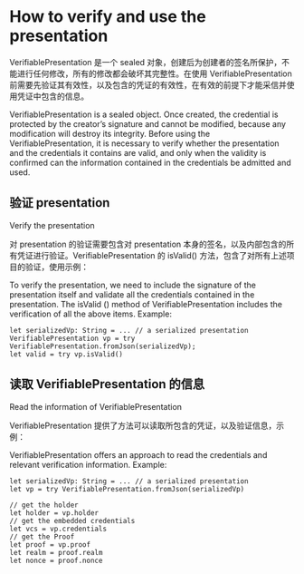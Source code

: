 # How to verify and use the presentation

VerifiablePresentation 是一个 sealed 对象，创建后为创建者的签名所保护，不能进行任何修改，所有的修改都会破坏其完整性。在使用 VerifiablePresentation 前需要先验证其有效性，以及包含的凭证的有效性，在有效的前提下才能采信并使用凭证中包含的信息。

VerifiablePresentation is a sealed object. Once created, the credential is protected by the creator’s signature and cannot be modified, because any modification will destroy its integrity. Before using the VerifiablePresentation, it is necessary to verify whether the presentation and the credentials it contains are valid, and only when the validity is confirmed can the information contained in the credentials be admitted and used.

## 验证 presentation

Verify the presentation

对 presentation 的验证需要包含对 presentation 本身的签名，以及内部包含的所有凭证进行验证。VerifiablePresentation 的 isValid() 方法，包含了对所有上述项目的验证，使用示例：

To verify the presentation, we need to include the signature of the presentation itself and validate all the credentials contained in the presentation. The isValid () method of VerifiablePresentation includes the verification of all the above items. Example:

```
let serializedVp: String = ... // a serialized presentation
VerifiablePresentation vp = try VerifiablePresentation.fromJson(serializedVp);
let valid = try vp.isValid()
```

## 读取 VerifiablePresentation 的信息

Read the information of VerifiablePresentation

VerifiablePresentation 提供了方法可以读取所包含的凭证，以及验证信息，示例：

VerifiablePresentation offers an approach to read the credentials and relevant verification information. Example:

```
let serializedVp: String = ... // a serialized presentation
let vp = try VerifiablePresentation.fromJson(serializedVp)

// get the holder
let holder = vp.holder
// get the embedded credentials
let vcs = vp.credentials
// get the Proof
let proof = vp.proof
let realm = proof.realm
let nonce = proof.nonce
```

